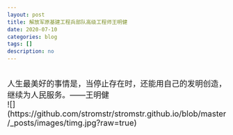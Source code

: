 ```yaml
---
layout: post
title: 解放军原基建工程兵部队高级工程师王明健
date: 2020-07-10
categories: blog
tags: []
description: no
---
```

<font size="4">
<br/> 人生最美好的事情是，当停止存在时，还能用自己的发明创造，继续为人民服务。——王明健  <br/>
![](https://github.com/stromstr/stromstr.github.io/blob/master/_posts/images/timg.jpg?raw=true)
